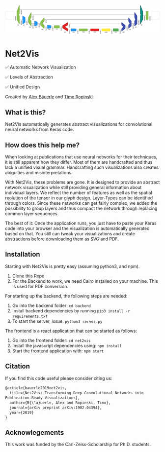 ![Net2Vis Teaser](net2vis_teaser.png)
# Net2Vis

:white_check_mark: Automatic Network Visualization

:white_check_mark: Levels of Abstraction

:white_check_mark: Unified Design

Created by <a href="https://www.uni-ulm.de/in/mi/institut/mi-mitarbeiter/a-baeuerle/" target="_blank">Alex Bäuerle</a> and <a href="https://www.uni-ulm.de/in/mi/institut/mi-mitarbeiter/tr/" target="_blank">Timo Ropinski</a>.

## What is this?
Net2Vis automatically generates abstract visualizations for convolutional neural networks from Keras code.

## How does this help me?
When looking at publications that use neural networks for their techniques, it is still apparent how they differ.
Most of them are handcrafted and thus lack a unified visual grammar.
Handcrafting such visualizations also creates abiguities and misinterpretations.

With Net2Vis, these problems are gone.
It is designed to provide an abstract network visualization while still providing general information about individual layers.
We reflect the number of features as well as the spatial reolution of the tensor in our glyph design.
Layer-Types can be identified through colors.
Since these networks can get fairly complex, we added the possibility to group layers and thus compact the network through replacing common layer sequences.

The best of it: Once the application runs, you just have to paste your Keras code into your browser and the visualization is automatically generated based on that.
You still can tweak your visualizations and create abstractions before downloading them as SVG and PDF.

## Installation
Starting with Net2Vis is pretty easy (assuming python3, and npm).
1. Clone this Repo
2. For the Backend to work, we need Cairo installed on your machine. This is used for PDF conversion.

For starting up the backend, the following steps are needed:
1. Go into the backend folder: `cd backend`
2. Install backend dependencies by running `pip3 install -r requirements.txt`
3. To start the server, issue: `python3 server.py`

The frontend is a react application that can be started as follows:
1. Go into the frontend folder: `cd net2vis`
2. Install the javascript dependencies using: `npm install`
3. Start the frontend application with: `npm start`

## Citation
If you find this code useful please consider citing us:

    @article{bauerle2019net2vis,
      title={Net2Vis: Transforming Deep Convolutional Networks into Publication-Ready Visualizations},
      author={B{\"a}uerle, Alex and Ropinski, Timo},
      journal={arXiv preprint arXiv:1902.04394},
      year={2019}
    }

## Acknowlegements

This work was funded by the Carl-Zeiss-Scholarship for Ph.D. students.
